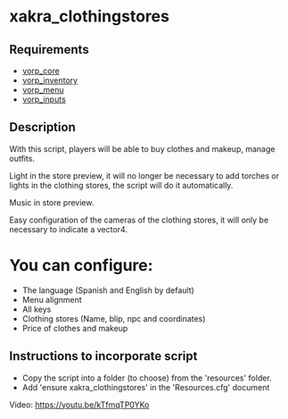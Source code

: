 # xakra_clothingstores
## Requirements
- [vorp_core](https://github.com/VORPCORE/vorp-core-lua)
- [vorp_inventory](https://github.com/VORPCORE/vorp_inventory-lua)
- [vorp_menu](https://github.com/VORPCORE/vorp_menu)
- [vorp_inputs](https://github.com/VORPCORE/vorp_inputs-lua)

## Description
With this script, players will be able to buy clothes and makeup, manage outfits.

Light in the store preview, it will no longer be necessary to add torches or lights in the clothing stores, the script will do it automatically.

Music in store preview.

Easy configuration of the cameras of the clothing stores, it will only be necessary to indicate a vector4.

# You can configure:
- The language (Spanish and English by default)
- Menu alignment
- All keys
- Clothing stores (Name, blip, npc and coordinates)
- Price of clothes and makeup

## Instructions to incorporate script
- Copy the script into a folder (to choose) from the 'resources' folder.
- Add 'ensure xakra_clothingstores' in the 'Resources.cfg' document

Video: https://youtu.be/kTfmqTP0YKo
